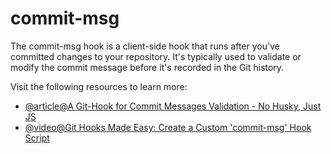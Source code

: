 # commit-msg

The commit-msg hook is a client-side hook that runs after you've committed changes to your repository. It's typically used to validate or modify the commit message before it's recorded in the Git history.

Visit the following resources to learn more:

- [@article@A Git-Hook for Commit Messages Validation - No Husky, Just JS](https://dev.to/mbarzeev/a-git-hook-for-commit-messages-validation-no-husky-just-js-1hni)
- [@video@Git Hooks Made Easy: Create a Custom 'commit-msg' Hook Script](https://www.youtube.com/watch?v=yH1lBm5t97s)